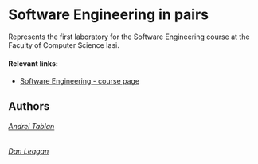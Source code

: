 # Software Engineering in pairs 
Represents the first laboratory for the Software Engineering course at the Faculty of Computer Science Iasi.
#### Relevant links:
- [Software Engineering - course page](https://profs.info.uaic.ro/~adiftene/Scoala/2023/IP/index.html)
## Authors
###### [Andrei Tablan](https://github.com/andreitablan "Andrei Tablan")
###### [Dan Leagan](https://github.com/leagan-dan)
